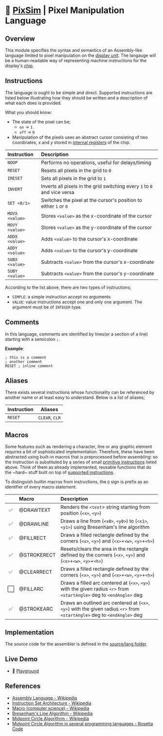 # 👾 [PixSim](./index.md) | Pixel Manipulation Language

## Overview

This module specifies the syntax and semantics of an Assembly-like language
limited to pixel manipulation on the [display unit](./display-unit.md). The
langauge will be a human-readable way of representing machine instructions for
the display's [chip](./virtual-chip.md).

## Instructions

The language is ought to be simple and direct. Supported instructions are listed
below illustrating how they should be written and a description of what each
does is provided.

What you should know:

-   The state of the pixel can be;
    -   `on` -> `1`
    -   `off` -> `0`
-   Manipulation of the pixels uses an abstract cursor consisting of two
    coordinates, _x_ and _y_ stored in
    [internal registers](./virtual-chip.md#internal-registers) of the chip.

| **Instruction** | **Description**                                                          |
| :-------------- | :----------------------------------------------------------------------- |
| `NOOP`          | Performs no operations, useful for delays/timing                         |
| `RESET`         | Resets all pixels in the grid to `0`                                     |
| `IRESET`        | Sets all pixels in the grid to `1`                                       |
| `INVERT`        | Inverts all pixels in the grid switching every `1` to `0` and vice versa |
| `SET <0/1>`     | Switches the pixel at the cursor's position to either `1` or `0`         |
| `MOVX <value>`  | Stores `<value>` as the x-coordinate of the cursor                       |
| `MOVY <value>`  | Stores `<value>` as the y-coordinate of the cursor                       |
| `ADDX <value>`  | Adds `<value>` to the cursor's x-coordinate                              |
| `ADDY <value>`  | Adds `<value>` to the cursor's y-coordinate                              |
| `SUBX <value>`  | Subtracts `<value>` from the cursor's x-coordinate                       |
| `SUBY <value>`  | Subtracts `<value>` from the cursor's y-coordinate                       |

According to the list above, there are two types of instructions;

-   `SIMPLE`: a simple instruction accept no arguments
-   `VALUE`: value instructions accept one and only one argument. The argument
    must be of `INTEGER` type.

## Comments

In this language, comments are identified by lines(or a section of a line)
starting with a semicolon `;`.

**Example**:

```
; this is a comment
; another comment
RESET ; inline comment
```

## Aliases

There exists several instructions whose functionality can be referenced by
another name or at least easy to understand. Below is a list of aliases;

| **Instruction** | **Aliases**    |
| --------------- | -------------- |
| `RESET`         | `CLEAR`, `CLR` |

## Macros

Some features such as rendering a character, line or any graphic element
requires a bit of sophisticated implementation. Therefore, these have been
abstracted using built-in macros that is preprocessed before assembling: so the
instruction is substituted by a series of small
[primitive instructions](#instructions) listed above. Think of them as already
implemented, reusable functions that do the ~hard~ stuff built on top of
[supported instructions](#instructions).

To distinguish builtin macros from instructions, the `@` sign is prefix as an
identifier of every macro statement.

|     | **Macro**                                      | **Description**                                                                                                          |
| :-: | :--------------------------------------------- | :----------------------------------------------------------------------------------------------------------------------- |
| ✅  | @DRAWTEXT <x> <y> <text>                       | Renders the `<text`> string starting from position (`<x>`, `<y>`)                                                        |
| ✅  | @DRAWLINE <x1> <y1> <x2> <y2>                  | Draws a line from (`<x0>`, `<y0>`) to (`<x1>`, `<y1>`) using Bresenham's line algorithm                                  |
| ✅  | @FILLRECT <x> <y> <w> <h>                      | Draws a filled rectangle defined by the corners (`<x>`, `<y>`) and (`<x>`+`<w>`, `<y>`+`<h>`)                            |
| ✅  | @STROKERECT <x> <y> <w> <h>                    | Resets/clears the area in the rectangle defined by the corners (`<x>`, `<y>`) and (`<x>`+`<w>`, `<y>`+`<h>`)             |
| ✅  | @CLEARRECT <x> <y> <w> <h>                     | Draws a filled rectangle defined by the corners (`<x>`, `<y>`) and (`<x>`+`<w>`, `<y>`+`<h>`)                            |
| ⬜️ | @FILLARC <x> <y> <r> <startAngle> <endAngle>   | Draws a filled arc centered at (`<x>`, `<y>`) with the given radius `<r>` from `<startAngle>` deg to `<endAngle>` deg    |
| ✅  | @STROKEARC <x> <y> <r> <startAngle> <endAngle> | Draws an outlined arc centered at (`<x>`, `<y>`) with the given radius `<r>` from `<startAngle>` deg to `<endAngle>` deg |

## Implementation

The source code for the assembler is defined in the
[source/lang folder](https://github.com/henryhale/pixsim/blob/master/source/lang/).

## Live Demo

-   🚀 [Playground](https://henryhale.github.io/pixsim/lang.html)

## References

-   [Assembly Language - Wikipedia](https://wikipedia.org/wiki/Assembly_language)
-   [Instruction Set Architecture - Wikipedia](https://wikipedia.org/wiki/Instruction_set_architecture)
-   [Macro (computer science) - Wikipedia](<https://wikipedia.org/wiki/Macro_(computer_science)>)
-   [Bresenham's Line Algorithm - Wikipedia](https://wikipedia.org/wiki/Bresenham%27s_line_algorithm)
-   [Midpoint Circle Algorithrm - Wikipedia](https://en.wikipedia.org/wiki/Midpoint_circle_algorithm)
-   [Midpoint Circle Algorithm in several programming languages - Rosetta Code](https://rosettacode.org/wiki/Bitmap/Midpoint_circle_algorithm)
